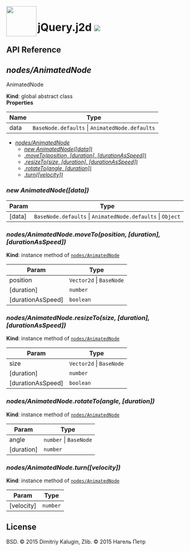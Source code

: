 <img src="https://github.com/fsggs/jquery.j2d/blob/0.2.0-dev/src/img/logo.png?raw=true" align="left" width="80"/>
<h1 align="left">jQuery.j2d <a href="https://www.versioneye.com/user/projects/56afa5f63d82b9003761dfc8">
    <img src="https://www.versioneye.com/user/projects/56afa5f63d82b9003761dfc8/badge.svg?style=flat"/></a></h1>


## API Reference

<a name="nodes/AnimatedNode"></a>

## *nodes/AnimatedNode*
AnimatedNode

**Kind**: global abstract class  
**Properties**

| Name | Type |
| --- | --- |
| data | <code>BaseNode.defaults</code> &#124; <code>AnimatedNode.defaults</code> | 


* *[nodes/AnimatedNode](#nodes/AnimatedNode)*
    * *[new AnimatedNode([data])](#new_nodes/AnimatedNode_new)*
    * *[.moveTo(position, [duration], [durationAsSpeed])](#nodes/AnimatedNode+moveTo)*
    * *[.resizeTo(size, [duration], [durationAsSpeed])](#nodes/AnimatedNode+resizeTo)*
    * *[.rotateTo(angle, [duration])](#nodes/AnimatedNode+rotateTo)*
    * *[.turn([velocity])](#nodes/AnimatedNode+turn)*

<a name="new_nodes/AnimatedNode_new"></a>

### *new AnimatedNode([data])*

| Param | Type |
| --- | --- |
| [data] | <code>BaseNode.defaults</code> &#124; <code>AnimatedNode.defaults</code> &#124; <code>Object</code> | 

<a name="nodes/AnimatedNode+moveTo"></a>

### *nodes/AnimatedNode.moveTo(position, [duration], [durationAsSpeed])*
**Kind**: instance method of <code>[nodes/AnimatedNode](#nodes/AnimatedNode)</code>  

| Param | Type |
| --- | --- |
| position | <code>Vector2d</code> &#124; <code>BaseNode</code> | 
| [duration] | <code>number</code> | 
| [durationAsSpeed] | <code>boolean</code> | 

<a name="nodes/AnimatedNode+resizeTo"></a>

### *nodes/AnimatedNode.resizeTo(size, [duration], [durationAsSpeed])*
**Kind**: instance method of <code>[nodes/AnimatedNode](#nodes/AnimatedNode)</code>  

| Param | Type |
| --- | --- |
| size | <code>Vector2d</code> &#124; <code>BaseNode</code> | 
| [duration] | <code>number</code> | 
| [durationAsSpeed] | <code>boolean</code> | 

<a name="nodes/AnimatedNode+rotateTo"></a>

### *nodes/AnimatedNode.rotateTo(angle, [duration])*
**Kind**: instance method of <code>[nodes/AnimatedNode](#nodes/AnimatedNode)</code>  

| Param | Type |
| --- | --- |
| angle | <code>number</code> &#124; <code>BaseNode</code> | 
| [duration] | <code>number</code> | 

<a name="nodes/AnimatedNode+turn"></a>

### *nodes/AnimatedNode.turn([velocity])*
**Kind**: instance method of <code>[nodes/AnimatedNode](#nodes/AnimatedNode)</code>  

| Param | Type |
| --- | --- |
| [velocity] | <code>number</code> | 


## License

BSD. © 2015 Dimitriy Kalugin, Zlib. © 2015 Нагель Петр

